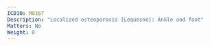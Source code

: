 ```yaml
---
ICD10: M8167
Description: "Localized osteoporosis [Lequesne]: Ankle and foot"
Matters: No
Weight: 0
---
```



